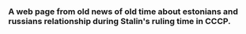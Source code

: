 ### A web page from old news of old time about estonians and russians relationship during Stalin's ruling time in CCCP.